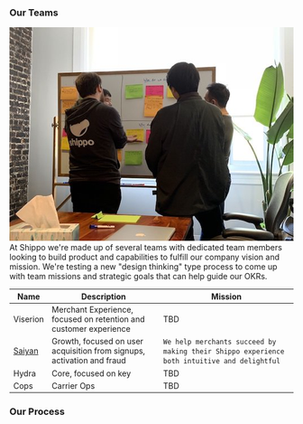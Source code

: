 ### Our Teams

<img src=../rsrcs/team_mission_exercise.jpeg>

<br/>
At Shippo we're made up of several teams with dedicated team members looking to build product and capabilities to fulfill our company vision and mission.  We're testing a new "design thinking" type process to come up with team missions and strategic goals that can help guide our OKRs.

Name | Description | Mission
-----| ----------- | ----------
Viserion | Merchant Experience, focused on retention and customer experience | TBD
[Saiyan](growth.md) | Growth, focused on user acquisition from signups, activation and fraud | `We help merchants succeed by making their Shippo experience both intuitive and delightful`
Hydra | Core, focused on key | TBD
Cops | Carrier Ops | TBD

### Our Process

